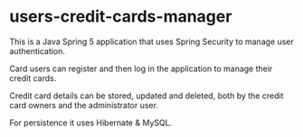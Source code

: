 # users-credit-cards-manager

This is a Java Spring 5 application that uses Spring Security to manage user authentication.

Card users can register and then log in the application to manage their credit cards.

Credit card details can be stored, updated and deleted, both by the credit card owners and the administrator user.

For persistence it uses Hibernate &amp; MySQL.